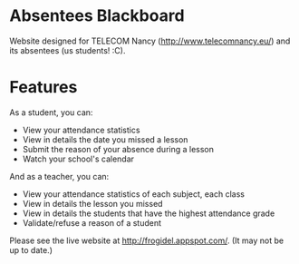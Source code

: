 Absentees Blackboard
=====================

Website designed for TELECOM Nancy (http://www.telecomnancy.eu/) and its absentees (us students! :C).

Features
========


As a student, you can:

 * View your attendance statistics
 * View in details the date you missed a lesson
 * Submit the reason of your absence during a lesson
 * Watch your school's calendar



And as a teacher, you can:

 * View your attendance statistics of each subject, each class
 * View in details the lesson you missed
 * View in details the students that have the highest attendance grade
 * Validate/refuse a reason of a student


Please see the live website at http://frogidel.appspot.com/. (It may not be up to date.)